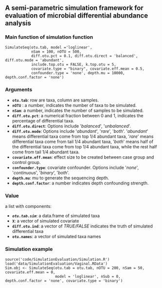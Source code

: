 ## A semi-parametric simulation framework for evaluation of microbial differential abundance analysis

### Main function of simulation function
```
SimulateSeq(otu.tab, model ='loglinear',
            nSam = 100, nOTU = 500, 
            diff.otu.pct = 0.1, diff.otu.direct = 'balanced', diff.otu.mode = 'abundant',
            include.top.otu = FALSE, k.top.otu = 5, 
            covariate.type = "binary", covariate.eff.mean = 0.5, 
            confounder.type = 'none', depth.mu = 10000, depth.conf.factor = 'none')
```

### Arguments
- **`otu.tab`**:     row are taxa, column are samples.   
- **`nOTU`** :    a number, indicates the number of taxa to be simulated.  
- **`nSam`**:     a number, indicates the number of samples to be simulated.   
- **`diff.otu.pct`**:     a numerical fraction between 0 and 1, indicates the percentage of differential taxa.   
- **`diff.otu.direct`**:     Options include '*balanced*', '*unbalanced*'.  
- **`diff.otu.mode`**:    Options include '*abundant*', '*rare*', '*both*'. '*abundant*' means differential taxa come from top 1/4 abundant taxa, '*rare*' means differential taxa come from tail 1/4 abundant taxa, '*both*' means half of the differential taxa come from top 1/4 abundant taxa, while the rest half come from tail 1/4 abundant taxa.  
- **`covariate.eff.mean`**:     effect size to be created between case group and control group.   
- **`confounder.type`**:     covariate confounder. Options include '*none*',  '*continuous*', '*binary*', '*both*'.   
- **`depth.mu`**:     mu to generate the sequencing depth.  
- **`depth.conf.factor`**:    a number indicates depth confounding strength. 


### Value 
a list with components:
-  ***`otu.tab.sim`***:    a data.frame of simulated taxa
- **`X`**:    a vector of simulated covariate
- **`diff.otu.ind`**:   a vector of *TRUE/FALSE* indicates the truth of simulated differential taxa
- **`otu.names`**:    a vector of simulated taxa names

### Simulation example
```
source('code/SimulationEvaluation/Simulation.R')
load('data/SimulationEvaluation/Vaginal.RData')
Sim.obj <- SimulateSeq(otu.tab = otu.tab, nOTU = 200, nSam = 50, covariate.eff.mean = 0, 
                       model = 'loglinear', nSub = 0, depth.conf.factor = 'none', covariate.type = 'binary')
```



